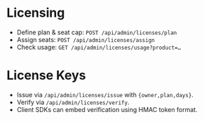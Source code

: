 # Licensing
- Define plan & seat cap: `POST /api/admin/licenses/plan`
- Assign seats: `POST /api/admin/licenses/assign`
- Check usage: `GET /api/admin/licenses/usage?product=…`
# License Keys
- Issue via `/api/admin/licenses/issue` with `{owner,plan,days}`.
- Verify via `/api/admin/licenses/verify`.
- Client SDKs can embed verification using HMAC token format.
